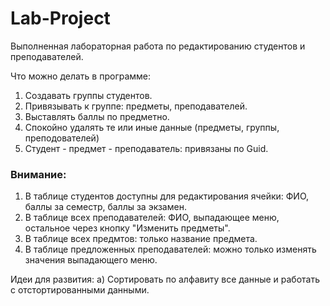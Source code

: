 # Lab-Project
Выполненная лабораторная работа по редактированию студентов и преподавателей.

Что можно делать в программе:
1. Создавать группы студентов.
2. Привязывать к группе: предметы, преподавателей.
3. Выставлять баллы по предметно.
4. Спокойно удалять те или иные данные (предметы, группы, преподователей)
5. Студент - предмет - преподаватель: привязаны по Guid.

### Внимание:
1. В таблице студентов доступны для редактирования ячейки: ФИО, баллы за семестр, баллы за экзамен.
2. В таблице всех преподавателей: ФИО, выпадающее меню, остальное через кнопку "Изменить предметы".
3. В таблице всех предмтов: только название предмета.
4. В таблице предложенных преподавателей: можно только изменять значения выпадающего меню.

Идеи для развития:
а) Сортировать по алфавиту все данные и работать с отстортированными данными.
